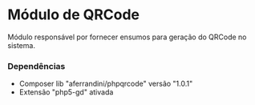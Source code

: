 Módulo de QRCode
=====================

M&oacute;dulo respons&aacute;vel por fornecer ensumos para geração do QRCode no sistema.


### Dependências

- Composer lib "aferrandini/phpqrcode" versão "1.0.1"
- Extensão "php5-gd" ativada